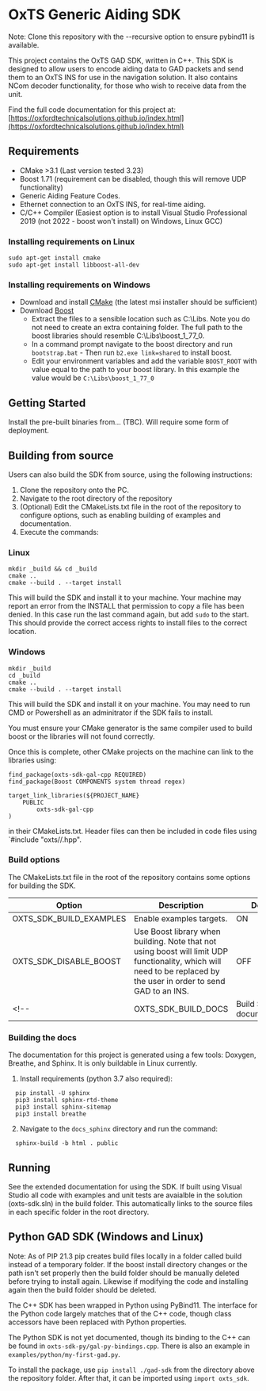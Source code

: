 # OxTS Generic Aiding SDK

Note: Clone this repository with the --recursive option to ensure pybind11 is available. 

This project contains the OxTS GAD SDK, written in C++. This SDK is designed to allow users to encode aiding data to GAD packets and send them to an OxTS INS for use in the navigation solution. It also contains NCom decoder functionality, for those who wish to receive data from the unit.

Find the full code documentation for this project at: [https://oxfordtechnicalsolutions.github.io/index.html](https://oxfordtechnicalsolutions.github.io/index.html)

## Requirements

- CMake >3.1 (Last version tested 3.23)
- Boost 1.71 (requirement can be disabled, though this will remove UDP functionality)
- Generic Aiding Feature Codes.
- Ethernet connection to an OxTS INS, for real-time aiding.
- C/C++ Compiler (Easiest option is to install Visual Studio Professional 2019 (not 2022 - boost won't install) on Windows, Linux GCC)

### Installing requirements on Linux

```
sudo apt-get install cmake
sudo apt-get install libboost-all-dev
```

### Installing requirements on Windows 

- Download and install [CMake](https://cmake.org/download/) (the latest msi installer should be sufficient)
- Download [Boost](https://www.boost.org/users/download/)
  - Extract the files to a sensible location such as C:\Libs. Note you do not need to create an extra containing folder. The full path to the boost libraries should resemble C:\Libs\boost_1_77_0.
  - In a command prompt navigate to the boost directory and run ``` bootstrap.bat ``` - Then run ```b2.exe link=shared``` to install boost.
  - Edit your environment variables and add the variable ```BOOST_ROOT``` with value equal to the path to your boost library. In this example the value would be ```C:\Libs\boost_1_77_0```

## Getting Started

Install the pre-built binaries from... (TBC). Will require some form of deployment.

## Building from source

Users can also build the SDK from source, using the following instructions:

1. Clone the repository onto the PC.
2. Navigate to the root directory of the repository
3. (Optional) Edit the CMakeLists.txt file in the root of the repository to 
   configure options, such as enabling building of examples and documentation.
4. Execute the commands:

### Linux
```
mkdir _build && cd _build 
cmake ..
cmake --build . --target install
```
This will build the SDK and install it to your machine. Your machine may report an error from the INSTALL that permission to copy a file has been denied. In this case run the last command again, but add `sudo` to the start. This should provide the correct access rights to install files to the correct location. 

### Windows
```
mkdir _build
cd _build
cmake ..
cmake --build . --target install
```
This will build the SDK and install it on your machine. You may need to run CMD or Powershell as an adminitrator if the SDK fails to install.

You must ensure your CMake generator is the same compiler used to build boost or the libraries will not found correctly.


Once this is complete, other CMake projects on the machine can link to the libraries using:

```
find_package(oxts-sdk-gal-cpp REQUIRED)
find_package(Boost COMPONENTS system thread regex)

target_link_libraries(${PROJECT_NAME} 
    PUBLIC
        oxts-sdk-gal-cpp
)
```
in their CMakeLists.txt. 
Header files can then be included in code files using 
`#include "oxts/<oxts-sdk-module>/<filename>.hpp".

### Build options

The CMakeLists.txt file in the root of the repository contains some options for building the SDK.

| Option | Description | Default |
|-------------|---------------|----|
|OXTS_SDK_BUILD_EXAMPLES|Enable examples targets.| ON |
|OXTS_SDK_DISABLE_BOOST|Use Boost library when building. Note that not using boost will limit UDP functionality, which will need to be replaced by the user in order to send GAD to an INS.| OFF |
<!-- |OXTS_SDK_BUILD_DOCS|Build SDK documentation.| OFF | -->

### Building the docs

The documentation for this project is generated using a few tools: Doxygen, Breathe, and Sphinx. 
It is only buildable in Linux currently.

1. Install requirements (python 3.7 also required):
```
  pip install -U sphinx
  pip3 install sphinx-rtd-theme
  pip3 install sphinx-sitemap
  pip3 install breathe

```
2. Navigate to the `docs_sphinx` directory and run the command:
```
  sphinx-build -b html . public
```
## Running

See the extended documentation for using the SDK.  If built using Visual Studio all code with examples and unit tests are avaialble in the solution (oxts-sdk.sln) in the build folder.  This automatically links to the source files in each specific folder in the root directory.

## Python GAD SDK (Windows and Linux)

Note: As of PIP 21.3 pip creates build files locally in a folder called build instead of a temporary folder. If the boost install directory changes or the path isn't set properly then the build folder should be manually deleted before trying to install again. Likewise if modifying the code and installing again then the build folder should be deleted.  

The C++ SDK has been wrapped in Python using PyBind11. The interface for the Python code largely matches that of the C++ code, though class accessors have been replaced with Python properties.

The Python SDK is not yet  documented, though its binding to the C++ can be found in `oxts-sdk-py/gal-py-bindings.cpp`. There is also an example in `examples/python/my-first-gad.py`.

To install the package, use `pip install ./gad-sdk` from the directory above the repository folder. After that, it can be imported using `import oxts_sdk`.


